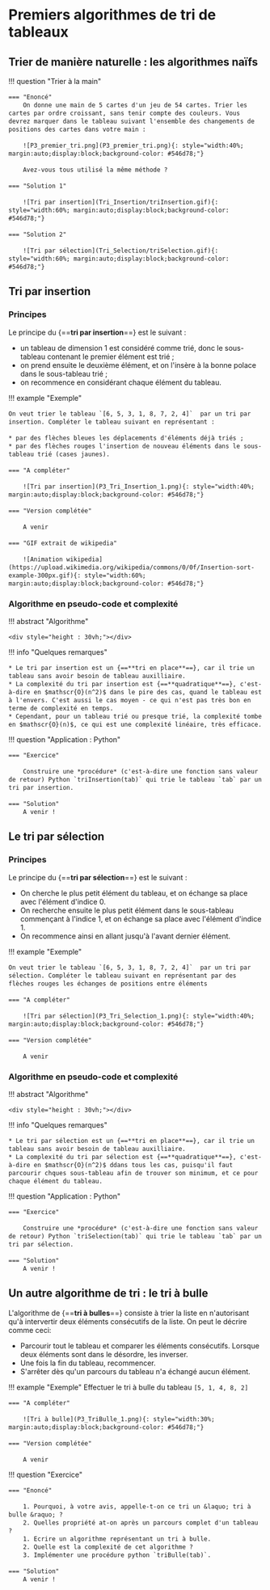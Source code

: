 # Premiers algorithmes de tri de tableaux

## Trier de manière naturelle : les algorithmes naïfs

!!! question "Trier à la main"

	=== "Enoncé"
		On donne une main de 5 cartes d'un jeu de 54 cartes. Trier les cartes par ordre croissant, sans tenir compte des couleurs. Vous devrez marquer dans le tableau suivant l'ensemble des changements de positions des cartes dans votre main :
		
		![P3_premier_tri.png](P3_premier_tri.png){: style="width:40%; margin:auto;display:block;background-color: #546d78;"}
		
		Avez-vous tous utilisé la même méthode ?
	
	=== "Solution 1"
	
		![Tri par insertion](Tri_Insertion/triInsertion.gif){: style="width:60%; margin:auto;display:block;background-color: #546d78;"}
		
	=== "Solution 2"
	
		![Tri par sélection](Tri_Selection/triSelection.gif){: style="width:60%; margin:auto;display:block;background-color: #546d78;"}

## Tri par insertion

### Principes

Le principe du {==**tri par insertion**==} est le suivant :

* un tableau de dimension 1 est considéré comme trié, donc le sous-tableau contenant le premier élément est trié ;
* on prend ensuite le deuxième élément, et on l'insère à la bonne polace dans le sous-tableau trié ;
* on recommence en considérant chaque élément du tableau.

!!! example "Exemple"

	On veut trier le tableau `[6, 5, 3, 1, 8, 7, 2, 4]`  par un tri par insertion. Compléter le tableau suivant en représentant :
	
	* par des flèches bleues les déplacements d'éléments déjà triés ;
	* par des flèches rouges l'insertion de nouveau éléments dans le sous-tableau trié (cases jaunes).
	
	=== "A compléter"

		![Tri par insertion](P3_Tri_Insertion_1.png){: style="width:40%; margin:auto;display:block;background-color: #546d78;"}

	=== "Version complétée"
	
		A venir
		
	=== "GIF extrait de wikipedia"
	
		![Animation wikipedia](https://upload.wikimedia.org/wikipedia/commons/0/0f/Insertion-sort-example-300px.gif){: style="width:60%; margin:auto;display:block;background-color: #546d78;"}
		
		
### Algorithme en pseudo-code et complexité

!!! abstract "Algorithme"

	<div style="height : 30vh;"></div>
	
!!! info "Quelques remarques"

	* Le tri par insertion est un {==**tri en place**==}, car il trie un tableau sans avoir besoin de tableau auxilliaire.
	* La complexité du tri par insertion est {==**quadratique**==}, c'est-à-dire en $mathscr{O}(n^2)$ dans le pire des cas, quand le tableau est à l'envers. C'est aussi le cas moyen - ce qui n'est pas très bon en terme de complexité en temps.
	* Cependant, pour un tableau trié ou presque trié, la complexité tombe en $mathscr{O}(n)$, ce qui est une complexité linéaire, très efficace.

!!! question "Application : Python"

	=== "Exercice"
	
		Construire une *procédure* (c'est-à-dire une fonction sans valeur de retour) Python `triInsertion(tab)` qui trie le tableau `tab` par un tri par insertion.
		
	=== "Solution"
		A venir !

## Le tri par sélection

### Principes

Le principe du {==**tri par sélection**==} est le suivant :

* On cherche le plus petit élément du tableau, et on échange sa place avec l'élément d'indice 0.
* On recherche ensuite le plus petit élément dans le sous-tableau commençant à l'indice 1, et on échange sa place avec l'élément d'indice 1.
* On recommence ainsi en allant jusqu'à l'avant dernier élément.

!!! example "Exemple"

	On veut trier le tableau `[6, 5, 3, 1, 8, 7, 2, 4]`  par un tri par sélection. Compléter le tableau suivant en représentant par des flèches rouges les échanges de positions entre éléments
	
	=== "A compléter"

		![Tri par sélection](P3_Tri_Selection_1.png){: style="width:40%; margin:auto;display:block;background-color: #546d78;"}

	=== "Version complétée"
	
		A venir

### Algorithme en pseudo-code et complexité

!!! abstract "Algorithme"

	<div style="height : 30vh;"></div>
	
!!! info "Quelques remarques"

	* Le tri par sélection est un {==**tri en place**==}, car il trie un tableau sans avoir besoin de tableau auxilliaire.
	* La complexité du tri par sélection est {==**quadratique**==}, c'est-à-dire en $mathscr{O}(n^2)$ ddans tous les cas, puisqu'il faut parcourir chques sous-tableau afin de trouver son minimum, et ce pour chaque élément du tableau.

!!! question "Application : Python"

	=== "Exercice"
	
		Construire une *procédure* (c'est-à-dire une fonction sans valeur de retour) Python `triSelection(tab)` qui trie le tableau `tab` par un tri par sélection.
		
	=== "Solution"
		A venir !
		
## Un autre algorithme de tri : le tri à bulle

L'algorithme de {==**tri à bulles**==} consiste à trier la liste en n'autorisant qu'à intervertir deux éléments consécutifs de la liste. On peut le décrire comme ceci:

* Parcourir tout le tableau et comparer les éléments consécutifs. Lorsque deux éléments sont dans le désordre, les inverser.
* Une fois la fin du tableau, recommencer.
* S'arrêter dès qu'un parcours du tableau n'a échangé aucun élément.

!!! example "Exemple"
	Effectuer le tri à bulle du tableau `[5, 1, 4, 8, 2]`

	=== "A compléter"

		![Tri à bulle](P3_TriBulle_1.png){: style="width:30%; margin:auto;display:block;background-color: #546d78;"}

	=== "Version complétée"
	
		A venir
		
!!! question "Exercice"

	=== "Enoncé"
	
		1. Pourquoi, à votre avis, appelle-t-on ce tri un &laquo; tri à bulle &raquo; ?
		2. Quelles propriété at-on après un parcours complet d'un tableau ?
		1. Ecrire un algorithme représentant un tri à bulle.
		2. Quelle est la complexité de cet algorithme ?
		3. Implémenter une procédure python `triBulle(tab)`.
		
	=== "Solution"
		A venir ! 
		